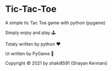 # Tic-Tac-Toe
A simple tic Tac Toe game with python (pygame)

Simply enjoy and play :joystick:

Totaly written by python :heart:

Ui written by PyGame :snake:

Copyright &copy; 2021 by shaki8591 (Shayan Kermani)
